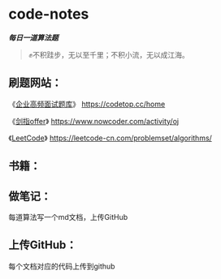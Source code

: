 # code-notes

***每日一道算法题***

> ✊不积跬步，无以至千里；不积小流，无以成江海。




## 刷题网站：

《[企业高频面试题库](https://codetop.cc/home)》  https://codetop.cc/home

《[剑指offer](https://www.nowcoder.com/activity/oj)》 https://www.nowcoder.com/activity/oj

《[LeetCode](https://leetcode-cn.com/problemset/algorithms/)》 https://leetcode-cn.com/problemset/algorithms/



## 书籍：




## 做笔记：

每道算法写一个md文档，上传GitHub



## 上传GitHub：

每个文档对应的代码上传到github
